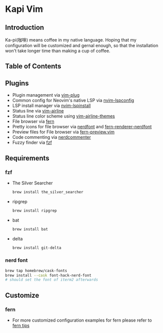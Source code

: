 # Kapi Vim

## Introduction
  Ka-pi(咖啡) means coffee in my native language. Hoping that my configuration will be customized and gernal enough,
  so that the installation won't take longer time than making a cup of coffee.
  
## Table of Contents


## Plugins

- Plugin management via [vim-plug](https://github.com/junegunn/vim-plug)
- Common config for Neovim's native LSP via [nvim-lspconfig](https://github.com/neovim/nvim-lspconfig)
- LSP install manager via [nvim-lspinstall](https://github.com/kabouzeid/nvim-lspinstall)
- Status line via [vim-airline](https://github.com/vim-airline/vim-airline)
- Status line color scheme using [vim-airline-themes](https://github.com/vim-airline/vim-airline-themes)
- File browser via [fern](https://github.com/lambdalisue/fern.vim)
- Pretty icons for file browser via [nerdfont](https://github.com/lambdalisue/nerdfont.vim) and [fern-renderer-nerdfont](https://github.com/lambdalisue/fern-renderer-nerdfont.vim)
- Preview files for File browser via [fern-preview.vim](https://github.com/yuki-yano/fern-preview.vim)
- Code commenting via [nerdcommenter](https://github.com/preservim/nerdcommenter)
- Fuzzy finder via [fzf](https://github.com/junegunn/fzf)

## Requirements

### fzf
- The Silver Searcher
    ```sh
    brew install the_silver_searcher
    ```

- ripgrep
    ```sh
    brew install ripgrep
    ```

- bat
    ```sh
    brew install bat
    ```

- delta
    ```sh 
    brew install git-delta
    ```

### nerd font
```sh
brew tap homebrew/cask-fonts
brew install --cask font-hack-nerd-font
# should set the font of iterm2 afterwards
```

## Customize

### fern 
- For more customized configuration examples for fern please refer to [fern tips](https://github.com/lambdalisue/fern.vim/wiki/Tips)
